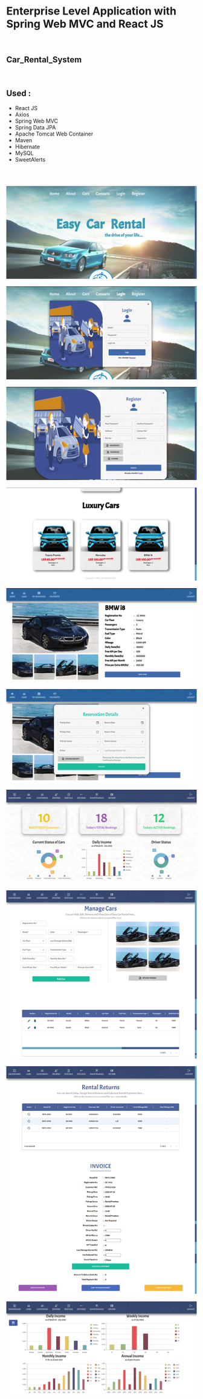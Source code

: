 # Enterprise Level Application with Spring Web MVC and React JS

<br>

## Car_Rental_System

<br>

## Used :

- React JS
- Axios
- Spring Web MVC
- Spring Data JPA
- Apache Tomcat Web Container
- Maven
- Hibernate
- MySQL
- SweetAlerts

<br><br>

<img src = "frontend/src/assets/images/screenshots/5.png" alt = "sample"> <br><br>
<img src = "frontend/src/assets/images/screenshots/6.png" alt = "sample"> <br><br>
<img src = "frontend/src/assets/images/screenshots/10.png" alt = "sample"> <br><br>
<img src = "frontend/src/assets/images/screenshots/7.png" alt = "sample"> <br><br>
<img src = "frontend/src/assets/images/screenshots/8.png" alt = "sample"> <br><br>
<img src = "frontend/src/assets/images/screenshots/9.png" alt = "sample"> <br><br>
<img src = "frontend/src/assets/images/screenshots/1.png" alt = "sample"> <br><br>
<img src = "frontend/src/assets/images/screenshots/2.png" alt = "sample"> <br><br>
<img src = "frontend/src/assets/images/screenshots/3.png" alt = "sample"> <br><br>
<img src = "frontend/src/assets/images/screenshots/4.png" alt = "sample"> <br><br>

